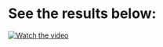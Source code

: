 # See the results below:

[![Watch the video](https://user-images.githubusercontent.com/71460155/231935539-2de9c85f-a9e4-4ba6-8eaa-dbb5eb4167c1.png)](https://www.loom.com/share/60ff5fc8ecce46eabbff7a871acb7eff)
